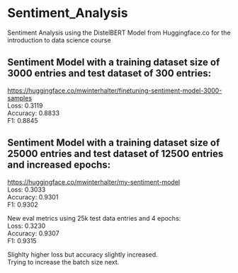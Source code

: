 # Sentiment_Analysis
Sentiment Analysis using the DistelBERT Model from Huggingface.co for the introduction to data science course

## Sentiment Model with a training dataset size of 3000 entries and test dataset of 300 entries:
https://huggingface.co/mwinterhalter/finetuning-sentiment-model-3000-samples <br>
Loss: 0.3119 <br>
Accuracy: 0.8833 <br>
F1: 0.8845 <br>

## Sentiment Model with a training dataset size of 25000 entries and test dataset of 12500 entries and increased epochs:
https://huggingface.co/mwinterhalter/my-sentiment-model <br>
Loss: 0.3033 <br>
Accuracy: 0.9301 <br>
F1: 0.9302 <br>

New eval metrics using 25k test data entries and 4 epochs: <br>
Loss: 0.3230 <br>
Accuracy: 0.9307 <br>
F1: 0.9315 <br>

Slighlty higher loss but accuracy slightly increased. <br>
Trying to increase the batch size next.
